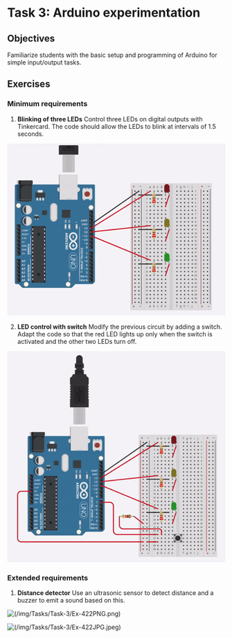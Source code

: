 # Task 3: Arduino experimentation

## Objectives
Familiarize students with the basic setup and programming of Arduino for simple input/output tasks.

## Exercises

### Minimum requirements

1. **Blinking of three LEDs**
   Control three LEDs on digital outputs with Tinkercard. The code should allow the LEDs to blink at intervals of 1.5 seconds.

![](/img/Tasks/Task-3/Ex-411.gif)

2. **LED control with switch**
   Modify the previous circuit by adding a switch. Adapt the code so that the red LED lights up only when the switch is activated and the other two LEDs turn off.

![](/img/Tasks/Task-3/Ex-412.gif)

### Extended requirements

1. **Distance detector**
   Use an ultrasonic sensor to detect distance and a buzzer to emit a sound based on this.

![(/img/Tasks/Task-3/Ex-422PNG.png)](https://youtu.be/e1Eq__og6UE)

![(/img/Tasks/Task-3/Ex-422JPG.jpeg)](https://youtu.be/j3kPL187kZc)

